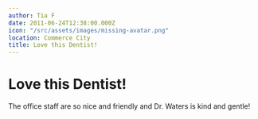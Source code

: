 ```yaml
---
author: Tia F
date: 2011-06-24T12:38:00.000Z
icon: "/src/assets/images/missing-avatar.png"
location: Commerce City
title: Love this Dentist!
---
```

# Love this Dentist!
The office staff are so nice and friendly and Dr. Waters is kind and gentle!
